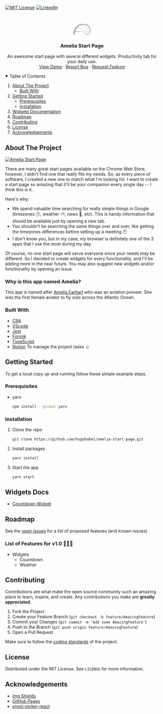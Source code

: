 [![MIT License][license-shield]][license-url] [![LinkedIn][linkedin-shield]][linkedin-url]

<!-- Project Logo -->
<br />
<p align="center">
  <a href="https://github.com/hugohabel/amelia-start-page">
    <img src="public/images/logo.png" alt="Logo" width="60">
  </a>

  <h3 align="center">Amelia Start Page</h3>

  <p align="center">
    An awesome start page with several different widgets. Productivity tab for your daily use.
    <br />
    <a href="https://hugohabel.github.io/amelia-start-page/">View Demo</a>
    ·
    <a href="https://github.com/hugohabel/amelia-start-page/issues">Report Bug</a>
    ·
    <a href="https://github.com/hugohabel/amelia-start-page/issues">Request Feature</a>
  </p>
</p>
<!-- End Project Logo -->

<!-- Table of Contents -->
<details open="open">
  <summary>Table of Contents</summary>
  <ol>
    <li>
      <a href="#about-the-project">About The Project</a>
      <ul>
        <li><a href="#built-with">Built With</a></li>
      </ul>
    </li>
    <li>
      <a href="#getting-started">Getting Started</a>
      <ul>
        <li><a href="#prerequisites">Prerequisites</a></li>
        <li><a href="#installation">Installation</a></li>
      </ul>
    </li>
    <li><a href="#widgets-docs">Widgets Documentation</a></li>
    <li><a href="#roadmap">Roadmap</a></li>
    <li><a href="#contributing">Contributing</a></li>
    <li><a href="#license">License</a></li>
    <li><a href="#acknowledgements">Acknowledgements</a></li>
  </ol>
</details>
<!-- End Table of Contents -->

<!-- About the Project -->

## About The Project

[![Amelia Start Page][product-screenshot]](https://hugohabel.github.io/amelia-start-page/)

There are many great start pages available on the Chrome Web Store, however, I didn't find one that
really fits my needs. So, as every piece of software, I created a new one to match what I'm looking
for. I want to create a start page so amazing that it'll be your companion every single day -- I
think this is it.

Here's why:

- We spend valuable time searching for really simple things in Google (timezones 🕐, weather ⛅,
  news 📰, etc). This is handy information that should be available just by opening a new tab.
- You shouldn't be searching the same things over and over, like getting the timezones differences
  before setting up a meeting 🕐
- I don't know you, but in my case, my browser is definitely one of the 3 apps that I use the most
  during my day.

Of course, no one start page will serve everyone since your needs may be different. So I decided to
create widgets for every functionality, and I'll be adding more in the near future. You may also
suggest new widgets and/or functionality by opening an issue.

### Why is this app named Amelia?

This app is named after [Amelia Earhart](https://en.wikipedia.org/wiki/Amelia_Earhart) who was an
aviation poineer. She was the first female aviator to fly solo across the Atlantic Ocean.

### Built With

- [CRA](https://create-react-app.dev/)
- [VScode](https://code.visualstudio.com/)
- [Jest](https://jestjs.io/)
- [Formik](https://formik.org/)
- [TypeScript](https://www.typescriptlang.org/)
- [Notion](https://www.notion.so/) To manage the project tasks ☺

<!-- Getting Started -->

## Getting Started

To get a local copy up and running follow these simple example steps.

### Prerequisites

- yarn
  ```sh
  npm install --global yarn
  ```

### Installation

1. Clone the repo
   ```sh
   git clone https://github.com/hugohabel/amelia-start-page.git
   ```
2. Install packages
   ```sh
   yarn install
   ```
3. Start the app
   ```sh
   yarn start
   ```
   <!-- End Getting Started -->

<!-- Widgets Documentation -->

## Widgets Docs

- [Countdown Widget](https://github.com/hugohabel/amelia-start-page/blob/main/src/modules/countdown/docs/COUNTDOWN_README.md)

<!-- End Widgets Documentation -->

<!-- Roadmap -->

## Roadmap

See the [open issues](https://github.com/hugohabel/amelia-start-page/issues) for a list of proposed
features (and known issues).

### List of Features for v1.0 🎊🥳🎉

- Widgets
  - Countdown
  - Weather

<!-- End Roadmap -->

<!-- Contributing -->

## Contributing

Contributions are what make the open source community such an amazing place to learn, inspire, and
create. Any contributions you make are **greatly appreciated**.

1. Fork the Project
2. Create your Feature Branch (`git checkout -b feature/AmazingFeature`)
3. Commit your Changes (`git commit -m 'Add some AmazingFeature'`)
4. Push to the Branch (`git push origin feature/AmazingFeature`)
5. Open a Pull Request

Make sure to follow the
[coding standards](https://github.com/hugohabel/amelia-start-page/blob/main/CODING_STANDARDS.md) of
the project.

<!-- End Contributing -->

<!-- License -->

## License

Distributed under the MIT License. See `LICENSE` for more information.

<!-- End License -->

<!-- Acknowledgements -->

## Acknowledgements

- [Img Shields](https://shields.io)
- [GitHub Pages](https://pages.github.com)
- [emoji-picker-react](https://github.com/ealush/emoji-picker-react)

<!-- End Acknowledgements -->

<!-- Links + Images -->
<!-- https://www.markdownguide.org/basic-syntax/#reference-style-links -->

[license-shield]:
  https://img.shields.io/github/license/othneildrew/Best-README-Template.svg?style=for-the-badge
[license-url]: https://github.com/hugohabel/amelia-start-page/blob/main/LICENSE.txt
[linkedin-shield]:
  https://img.shields.io/badge/-LinkedIn-black.svg?style=for-the-badge&logo=linkedin&colorB=555
[linkedin-url]: https://www.linkedin.com/in/hugohabel/
[product-screenshot]: /public/amelia-default-image.png

<!-- End Links + Images -->
